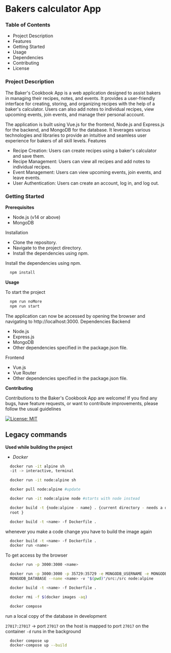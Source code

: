 # Bakers calculator App

### Table of Contents

- Project Description
- Features
- Getting Started
- Usage
- Dependencies
- Contributing
- License

### Project Description

The Baker's Cookbook App is a web application designed to assist bakers in managing their recipes, notes, and events. It provides a user-friendly interface for creating, storing, and organizing recipes with the help of a baker's calculator. Users can also add notes to individual recipes, view upcoming events, join events, and manage their personal account.

The application is built using Vue.js for the frontend, Node.js and Express.js for the backend, and MongoDB for the database. It leverages various technologies and libraries to provide an intuitive and seamless user experience for bakers of all skill levels.
Features

- Recipe Creation: Users can create recipes using a baker's calculator and save them.
- Recipe Management: Users can view all recipes and add notes to individual recipes.
- Event Management: Users can view upcoming events, join events, and leave events.
- User Authentication: Users can create an account, log in, and log out.

### Getting Started

**Prerequisites**

- Node.js (v14 or above)
- MongoDB

Installation

- Clone the repository.
- Navigate to the project directory.
- Install the dependencies using npm.

Install the dependencies using npm.

```sh
  npm install
```

**Usage**

To start the project

```sh
  npm run noMore
  npm run start
```

The application can now be accessed by opening the browser and navigating to http://localhost:3000.
Dependencies
Backend

- Node.js
- Express.js
- MongoDB
- Other dependencies specified in the package.json file.

Frontend

- Vue.js
- Vue Router
- Other dependencies specified in the package.json file.

**Contributing**

Contributions to the Baker's Cookbook App are welcome! If you find any bugs, have feature requests, or want to contribute improvements, please follow the usual guidelines

[![License: MIT](https://img.shields.io/badge/License-MIT-yellow.svg)](https://opensource.org/licenses/MIT)

## Legacy commands

**Used while building the project**

- _Docker_

```sh
  docker run -it alpine sh
  -it -> interactive, terminal

  docker run -it node:alpine sh

  docker pull node:alpine #update

  docker run -it node:alpine node #starts with node instead

  docker build -t {node:alpine - name} . {current directory - needs a dot. Needs a project folder or will be install in
  root }

  docker build -t <name> -f Dockerfile .
```

whenever you make a code change you
have to build the image again

```sh
  docker build -t <name> -f Dockerfile .
  docker run <name>
```

To get access by the browser

```sh
  docker run -p 3000:3000 <name>

  docker run -p 3000:3000 -p 35729:35729 -e MONGODB_USERNAME -e MONGODB_PASSWORD -e
  MONGODB_DATABASE --name <name> -v "$(pwd)"/src:/src node:alpine

  docker build -t <name> -f Dockerfile .

  docker rmi -f $(docker images -aq)

  docker compose
```

run a local copy of the database in development

`27017:27017` -> port `27017` on the host is mapped to port `27017` on the container
`-d` runs in the background

```sh
  docker compose up
  docker-compose up --build
```
